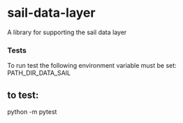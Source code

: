 # sail-data-layer
A library for supporting the sail data layer


### Tests
To run test the following environment variable must be set:
PATH_DIR_DATA_SAIL

## to test:
python -m pytest